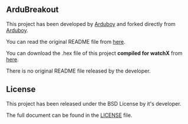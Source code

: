 ## **ArduBreakout**

This project has been developed by [Arduboy][1] and forked directly from [Arduboy][2].

You can read the original README file from [here][3].

You can download the .hex file of this project **compiled for watchX** from [here][4].

There is no original README file released by the developer.

## **License**

This project has been released under the BSD License by it's developer.

The full document can be found in the [LICENSE][5] file.

[1]: https://github.com/Arduboy
[2]: https://github.com/Arduboy/Arduboy
[3]: https://github.com/argeX-official/Arduboy/blob/master/OLD_README_2.md
[4]: watchX-Hex
[5]: https://github.com/argeX-official/Arduboy/blob/master/LICENSE
